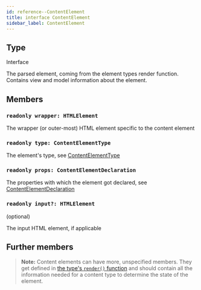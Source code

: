 ```yaml
---
id: reference--ContentElement
title: interface ContentElement
sidebar_label: ContentElement
---
```

## Type
Interface

The parsed element, coming from the element types render function. Contains view and model information about the element.

## Members
### `readonly wrapper: HTMLElement`
The wrapper (or outer-most) HTML element specific to the content element

### `readonly type: ContentElementType`
The element's type, see [ContentElementType](reference--ContentElementType.md.html)

### `readonly props: ContentElementDeclaration`
The properties with which the element got declared, see [ContentElementDeclaration](reference--ContentElementDeclaration.html)

### `readonly input?: HTMLElement`
(optional)

The input HTML element, if applicable

## Further members

> **Note:** Content elements can have more, unspecified members. They get defined in [the type's `render()` function](reference--ContentElementType.html#renderdialogid-string-props-contentelementdeclaration-actions-actionlist-contentelement) and should contain all the information needed for a content type to determine the state of the element.